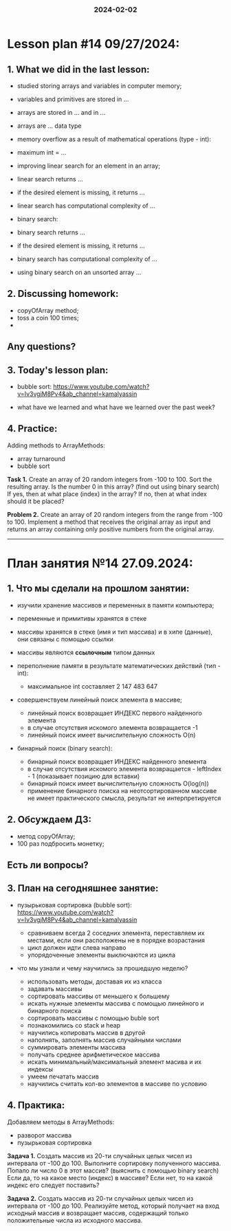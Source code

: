 <h3 style="text-align: center; padding-bottom: 14px">2024-02-02</h3>

# Lesson plan #14 09/27/2024:

## 1. What we did in the last lesson:
- studied storing arrays and variables in computer memory;
- variables and primitives are stored in ...
- arrays are stored in ... and in ...
- arrays are ... data type

- memory overflow as a result of mathematical operations (type - int):
- maximum int = ...

- improving linear search for an element in an array;
- linear search returns ...
- if the desired element is missing, it returns ...
- linear search has computational complexity of ...

- binary search:
- binary search returns ...
- if the desired element is missing, it returns ...
- binary search has computational complexity of ...
- using binary search on an unsorted array ...

## 2. Discussing homework:
- copyOfArray method;
- toss a coin 100 times;
-

Any questions?
---------------------------------------------------------------------------

## 3. Today's lesson plan:

- bubble sort:
  https://www.youtube.com/watch?v=Iv3vgjM8Pv4&ab_channel=kamalyassin

- what have we learned and what have we learned over the past week?

## 4. Practice:
Adding methods to ArrayMethods:
- array turnaround 
- bubble sort

**Task 1.**
Create an array of 20 random integers from -100 to 100.
Sort the resulting array.
Is the number 0 in this array? (find out using binary search)
If yes, then at what place (index) in the array?
If no, then at what index should it be placed?

**Problem 2.**
Create an array of 20 random integers from the range from -100 to 100.
Implement a method that receives the original array as input and returns an array containing only positive numbers from the original array.

___

# План занятия №14 27.09.2024:

## 1. Что мы сделали на прошлом занятии:
- изучили хранение массивов и переменных в памяти компьютера;
 - переменные и примитивы хранятся в стеке
 - массивы хранятся в стеке (имя и тип массива) и в хипе (данные), они связаны с помощью ссылки
 - массивы являются **ссылочным** типом данных

- переполнение памяти в результате математических действий (тип - int):
  - максимальное int составляет 2 147 483 647
  
- совершенствуем линейный поиск элемента в массиве;
  - линейный поиск возвращает ИНДЕКС первого найденного элемента
  - в случае отсутствия искомого элемента возвращается -1
  - линейный поиск имеет вычислительную сложность O(n)

- бинарный поиск (binary search):
  - бинарный поиск возвращает ИНДЕКС найденного элемента
  - в случае отсутствия искомого элемента возвращается - leftIndex - 1 (показывает позицию для вставки)
  - бинарный поиск имеет вычислительную сложность O(log(n))
  - применение бинарного поиска на неотсортированном массиве не имеет практического смысла, результат не интерпретируется

## 2. Обсуждаем ДЗ:
- метод copyOfArray;
- 100 раз подбросить монетку;

Есть ли вопросы?
----------------------------------------------------------------------------

## 3. План на сегодняшнее занятие:

- пузырьковая сортировка (bubble sort):
  https://www.youtube.com/watch?v=Iv3vgjM8Pv4&ab_channel=kamalyassin

  - сравниваем всегда 2 соседних элемента, переставляем их местами, если они расположены не в порядке возрастания
  - цикл должен идти слева направо
  - упорядоченные элементы выключаются из цикла

- что мы узнали и чему научились за прошедшую неделю?
  - использовать методы, доставая их из класса
  - задавать массивы
  - сортировать массивы от меньшего к большему
  - искать нужные элементы массива с помощью линейного и бинарного поиска
  - сортировать массивы с помощью buble sort
  - познакомились со stack и heap
  - научились копировать массив в другой 
  - наполнять, заполнять массив случайными числами
  - суммировать элементы массива
  - получать среднее арифметическое массива 
  - искать минимальный/максимальный элемент масива и их индексы
  - умеем печатать массив
  - научились считать кол-во элементов в массиве по условию


## 4. Практика:
Добавляем методы в ArrayMethods:
- разворот массива
- пузырьковая сортировка

**Задача 1.**
Создать массив из 20-ти случайных целых чисел из интервала от -100 до 100.
Выполните сортировку полученного массива.
Попало ли число 0 в этот массив? (выяснить с помощью binary search)
Если да, то на какое место (индекс) в массиве?
Если нет, то на какой индекс его следует поставить?

**Задача 2.**
Создать массив из 20-ти случайных целых чисел из интервала от -100 до 100.
Реализуйте метод, который получает на вход исходный массив и возвращает массив,
содержащий только положительные числа из исходного массива.









